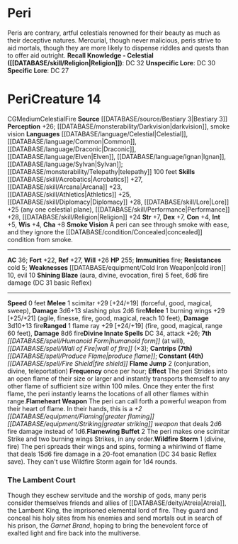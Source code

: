 ﻿---
ac: '36'
alignment: CG
charisma: '+8'
constitution: '+4'
creature_ability:
- Flame Jump
- Flameheart Weapon
- Flamewing Buffet
- Shining Blaze
- Smoke Vision
- Wildfire Storm
dexterity: '+7'
element: Fire
fortitude: '+22'
hp: '255'
id: '1262'
immunity:
- fire
intelligence: '+5'
land_speed: '0'
language:
- '[[DATABASE/language/Celestial|Celestial]]'
- '[[DATABASE/language/Common|Common]]'
- '[[DATABASE/language/Draconic|Draconic]]'
- '[[DATABASE/language/Elven|Elven]]'
- '[[DATABASE/language/Ignan|Ignan]]'
- '[[DATABASE/language/Sylvan|Sylvan]] ; [[DATABASE/monsterability/Telepathy|telepathy]]
  100 feet'
level: '14'
max_speed: '0'
name: Peri
perception: '+26'
rarity: Common
reflex: '+27'
resistance:
- cold 5
sense:
- '[[DATABASE/monsterability/Darkvision|darkvision]]'
- smoke vision
size: Medium
skill:
- '[[DATABASE/skill/Acrobatics|Acrobatics]] +27'
- '[[DATABASE/skill/Athletics|Athletics]] +25'
- '[[DATABASE/skill/Arcana|Arcana]] +23'
- '[[DATABASE/skill/Diplomacy|Diplomacy]] +28'
- '[[DATABASE/skill/Lore|Lore]] +25'
- '[[DATABASE/skill/Performance|Performance]] +28'
- '[[DATABASE/skill/Religion|Religion]] +24'
source: '[[DATABASE/source/Bestiary 3|Bestiary 3]]'
speed:
- 0 feet
spell:
- '[[DATABASE/spell/Fire Shield|Fire Shield]]'
- '[[DATABASE/spell/Humanoid Form|Humanoid Form]]'
- '[[DATABASE/spell/Produce Flame|Produce Flame]]'
- '[[DATABASE/spell/Wall of Fire|Wall of Fire]]'
strength: '+7'
strength_req: '7'
strongest_save:
- Reflex
trait:
- '[[DATABASE/trait/Celestial|Celestial]]'
- '[[DATABASE/trait/Fire|Fire]]'
type: Creature
vision: Darkvision
weakest_save:
- Fortitude
weakness:
- '[[DATABASE/equipment/Cold Iron Weapon|cold iron]] 10'
- evil 10
will: '+26'
wisdom: '+4'

---
# Peri

Peris are contrary, artful celestials renowned for their beauty as much as their deceptive natures. Mercurial, though never malicious, peris strive to aid mortals, though they are more likely to dispense riddles and quests than to offer aid outright.
**Recall Knowledge - Celestial ([[DATABASE/skill/Religion|Religion]])**: DC 32
**Unspecific Lore**: DC 30
**Specific Lore**: DC 27

# Peri<span class="item-type">Creature 14</span>

<span class="trait-alignment item-trait">CG</span><span class="trait-size item-trait">Medium</span><span class="item-trait">Celestial</span><span class="item-trait">Fire</span>
**Source** [[DATABASE/source/Bestiary 3|Bestiary 3]]
**Perception** +26; [[DATABASE/monsterability/Darkvision|darkvision]], smoke vision
**Languages** [[DATABASE/language/Celestial|Celestial]], [[DATABASE/language/Common|Common]], [[DATABASE/language/Draconic|Draconic]], [[DATABASE/language/Elven|Elven]], [[DATABASE/language/Ignan|Ignan]], [[DATABASE/language/Sylvan|Sylvan]]; [[DATABASE/monsterability/Telepathy|telepathy]] 100 feet
**Skills** [[DATABASE/skill/Acrobatics|Acrobatics]] +27, [[DATABASE/skill/Arcana|Arcana]] +23, [[DATABASE/skill/Athletics|Athletics]] +25, [[DATABASE/skill/Diplomacy|Diplomacy]] +28, [[DATABASE/skill/Lore|Lore]] +25 (any one celestial plane), [[DATABASE/skill/Performance|Performance]] +28, [[DATABASE/skill/Religion|Religion]] +24
**Str** +7, **Dex** +7, **Con** +4, **Int** +5, **Wis** +4, **Cha** +8
**Smoke Vision** A peri can see through smoke with ease, and they ignore the [[DATABASE/condition/Concealed|concealed]] condition from smoke.

---
**AC** 36; **Fort** +22, **Ref** +27, **Will** +26
**HP** 255; **Immunities** fire; **Resistances** cold 5; **Weaknesses** [[DATABASE/equipment/Cold Iron Weapon|cold iron]] 10, evil 10
<span class="in-box-ability">**Shining Blaze** (aura, divine, evocation, fire) 5 feet, 6d6 fire damage (DC 31 basic Reflex)</span>

---
**Speed** 0 feet
<span class="in-box-ability">**Melee** <span class="action-icon">1</span> scimitar +29 [+24/+19] (forceful, good, magical, sweep), **Damage** 3d6+13 slashing plus 2d6 fire</span><span class="in-box-ability">**Melee** <span class="action-icon">1</span> burning wings +29 [+25/+21] (agile, finesse, fire, good, magical, reach 10 feet), **Damage** 3d10+13 fire</span><span class="in-box-ability">**Ranged** <span class="action-icon">1</span> flame ray +29 [+24/+19] (fire, good, magical, range 60 feet), **Damage** 8d6 fire</span>**Divine Innate Spells** DC 34, attack +26; **7th** _[[DATABASE/spell/Humanoid Form|humanoid form]]_ (at will), _[[DATABASE/spell/Wall of Fire|wall of fire]]_ (×3); **Cantrips** **(7th)** _[[DATABASE/spell/Produce Flame|produce flame]]_; **Constant** **(4th)** _[[DATABASE/spell/Fire Shield|fire shield]]_
<span class="in-box-ability">**Flame Jump** <span class="action-icon">2</span> (conjuration, divine, teleportation) **Frequency** once per hour; **Effect** The peri Strides into an open flame of their size or larger and instantly transports themself to any other flame of sufficient size within 100 miles. Once they enter the first flame, the peri instantly learns the locations of all other flames within range.</span><span class="in-box-ability">**Flameheart Weapon** The peri can call forth a powerful weapon from their heart of flame. In their hands, this is a _+2 [[DATABASE/equipment/Flaming|greater flaming]] [[DATABASE/equipment/Striking|greater striking]] weapon_ that deals 2d6 fire damage instead of 1d6.</span><span class="in-box-ability">**Flamewing Buffet** <span class="action-icon">2</span> The peri makes one scimitar Strike and two burning wings Strikes, in any order.</span><span class="in-box-ability">**Wildfire Storm** <span class="action-icon">1</span> (divine, fire) The peri spreads their wings and spins, forming a whirlwind of flame that deals 15d6 fire damage in a 20-foot emanation (DC 34 basic Reflex save). They can't use Wildfire Storm again for 1d4 rounds.</span>

###  The Lambent Court

Though they eschew servitude and the worship of gods, many peris consider themselves friends and allies of [[DATABASE/deity/Atreia|Atreia]], the Lambent King, the imprisoned elemental lord of fire. They guard and conceal his holy sites from his enemies and send mortals out in search of his prison, the _Garnet Brand_, hoping to bring the benevolent force of exalted light and fire back into the multiverse.